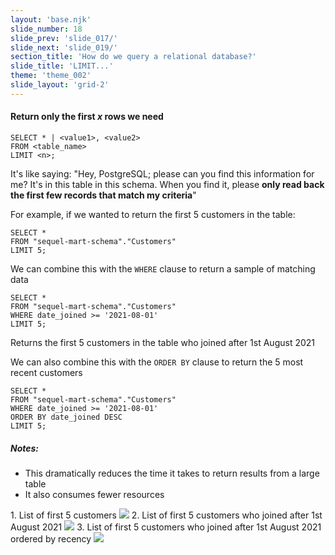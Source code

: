 ```yaml
---
layout: 'base.njk'
slide_number: 18
slide_prev: 'slide_017/'
slide_next: 'slide_019/'
section_title: 'How do we query a relational database?'
slide_title: 'LIMIT...'
theme: 'theme_002'
slide_layout: 'grid-2'
---
```


<section class="slide__text">

#### Return only the first *x* rows we need

```
SELECT * | <value1>, <value2>
FROM <table_name>
LIMIT <n>;
```

It's like saying: <span> "Hey, PostgreSQL; please can you find this information for me?  It's in this table in this schema.  When you find it, please **only read back the first few records that match my criteria**" </span>

For example, if we wanted to return the first 5 customers in the table:
```
SELECT *
FROM "sequel-mart-schema"."Customers"
LIMIT 5;
```

We can combine this with the `WHERE` clause to return a sample of matching data
```
SELECT *
FROM "sequel-mart-schema"."Customers"
WHERE date_joined >= '2021-08-01'
LIMIT 5;
```
Returns the first 5 customers in the table who joined after 1st August 2021


We can also combine this with the `ORDER BY` clause to return the 5 most recent customers
```
SELECT *
FROM "sequel-mart-schema"."Customers"
WHERE date_joined >= '2021-08-01'
ORDER BY date_joined DESC
LIMIT 5;
```

##### Notes:
- This dramatically reduces the time it takes to return results from a large table
- It also consumes fewer resources



</section>


<section class="slide__images">
    <caption>1. List of first 5 customers</caption>
    <img src="{{ '../../images/002_LIMIT_Customers_5.png' | url }}" />
    <caption>2. List of first 5 customers who joined after 1st August 2021</caption>
    <img src="{{ '../../images/002_LIMIT_Customers_5_Date_Joined.png' | url }}" />
    <caption>3. List of first 5 customers who joined after 1st August 2021 ordered by recency</caption>
    <img src="{{ '../../images/002_LIMIT_Customers_5_Date_Joined_DESC.png' | url }}" />

</section>
